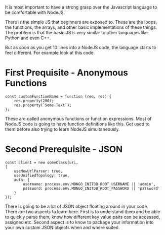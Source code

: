 It is most important to have a strong grasp over the Javascript language to be comfortable with NodeJS. 

There is the simple JS that beginners are exposed to. These are the loops, the functions, the arrays, and other basic implementations of these things. The problem is that the basic JS is very similar to other languages like Python and even C++.

But as soon as you get 10 lines into a NodeJS code, the language starts to feel different. For example look at this code. 

# First Prequisite - Anonymous Functions

```
const customFunctionName = function (req, res) {
    res.property(200);
    res.property(`Some Text`);
};
```
These are called anonymous functions or function expressions. Most of NodeJS code is going to have function definitions like this. Get used to them before also trying to learn NodeJS simultaneously. 

# Second Prerequisite - JSON

```
const client = new someClass(uri, 
{ 
	useNewUrlParser: true, 
	useUnifiedTopology: true,
	auth: {
		username: process.env.MONGO_INITDB_ROOT_USERNAME || 'admin',
		password: process.env.MONGO_INITDB_ROOT_PASSWORD || 'password'
	}
});
```
There is going to be a lot of JSON object floating around in your code. There are two aspects to learn here. First is to understand them and be able to quickly parse them, know how different key value pairs can be accessed, assigned etc. Second aspect is to know to package your information into your own custom JSON objects when and where suited.

